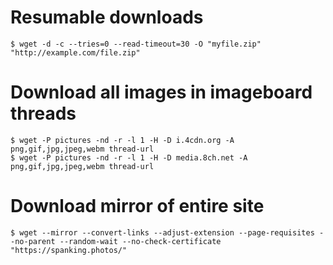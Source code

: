 # Resumable downloads
```
$ wget -d -c --tries=0 --read-timeout=30 -O "myfile.zip" "http://example.com/file.zip"
```

# Download all images in imageboard threads
```
$ wget -P pictures -nd -r -l 1 -H -D i.4cdn.org -A png,gif,jpg,jpeg,webm thread-url
$ wget -P pictures -nd -r -l 1 -H -D media.8ch.net -A png,gif,jpg,jpeg,webm thread-url
```

# Download mirror of entire site
```
$ wget --mirror --convert-links --adjust-extension --page-requisites --no-parent --random-wait --no-check-certificate "https://spanking.photos/"
```
